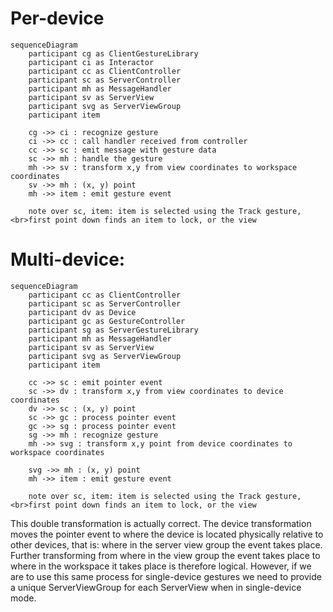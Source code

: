 # Per-device
```mermaid
sequenceDiagram
    participant cg as ClientGestureLibrary
    participant ci as Interactor
    participant cc as ClientController
    participant sc as ServerController
    participant mh as MessageHandler
    participant sv as ServerView
    participant svg as ServerViewGroup
    participant item

    cg ->> ci : recognize gesture
    ci ->> cc : call handler received from controller
    cc ->> sc : emit message with gesture data
    sc ->> mh : handle the gesture
    mh ->> sv : transform x,y from view coordinates to workspace coordinates
    sv ->> mh : (x, y) point
    mh ->> item : emit gesture event

    note over sc, item: item is selected using the Track gesture,<br>first point down finds an item to lock, or the view
```

# Multi-device:
```mermaid
sequenceDiagram
    participant cc as ClientController
    participant sc as ServerController
    participant dv as Device
    participant gc as GestureController
    participant sg as ServerGestureLibrary
    participant mh as MessageHandler
    participant sv as ServerView
    participant svg as ServerViewGroup
    participant item

    cc ->> sc : emit pointer event
    sc ->> dv : transform x,y from view coordinates to device coordinates
    dv ->> sc : (x, y) point
    sc ->> gc : process pointer event
    gc ->> sg : process pointer event
    sg ->> mh : recognize gesture
    mh ->> svg : transform x,y point from device coordinates to workspace coordinates

    svg ->> mh : (x, y) point
    mh ->> item : emit gesture event

    note over sc, item: item is selected using the Track gesture,<br>first point down finds an item to lock, or the view
```

This double transformation is actually correct. The device transformation moves the pointer event to where the device is located physically relative to other devices, that is: where in the server view group the event takes place. Further transforming from where in the view group the event takes place to where in the workspace it takes place is therefore logical. However, if we are to use this same process for single-device gestures we need to provide a unique ServerViewGroup for each ServerView when in single-device mode.
